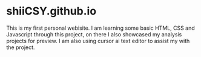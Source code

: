 # shiiCSY.github.io


This is my first personal webisite. I am learning some basic HTML, CSS and Javascript through this project, on there I also showcased my analysis projects for preview. I am also using cursor ai text editor to assist my with the project.